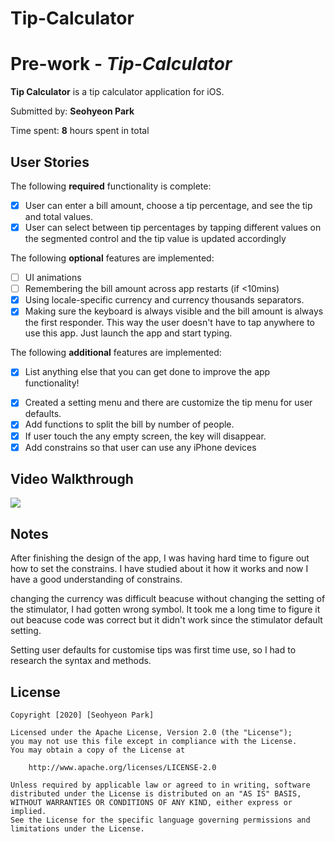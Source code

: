 # Tip-Calculator

# Pre-work - *Tip-Calculator*

**Tip Calculator** is a tip calculator application for iOS.

Submitted by: **Seohyeon Park**

Time spent: **8** hours spent in total

## User Stories

The following **required** functionality is complete:

* [x] User can enter a bill amount, choose a tip percentage, and see the tip and total values.
* [x] User can select between tip percentages by tapping different values on the segmented control and the tip value is updated accordingly

The following **optional** features are implemented:

* [ ] UI animations
* [ ] Remembering the bill amount across app restarts (if <10mins)
* [x] Using locale-specific currency and currency thousands separators.
* [x] Making sure the keyboard is always visible and the bill amount is always the first responder. This way the user doesn't have to tap anywhere to use this app. Just launch the app and start typing.

The following **additional** features are implemented:

- [x] List anything else that you can get done to improve the app functionality!

* [x] Created a setting menu and there are customize the tip menu for user defaults.
* [x] Add functions to split the bill by number of people.
* [x] If user touch the any empty screen, the key will disappear.
* [x] Add constrains so that user can use any iPhone devices

## Video Walkthrough

![](http://g.recordit.co/mTWCzhjA6p.gif)

## Notes

After finishing the design of the app, I was having hard time to figure out how to set the constrains. 
I have studied about it how it works and now I have a good understanding of constrains. 

changing the currency was difficult beacuse without changing the setting of the stimulator, I had gotten wrong symbol.
It took me a long time to figure it out beacuse code was correct but it didn't work since the stimulator default setting.

Setting user defaults for customise tips was first time use, so I had to research the syntax and methods.


## License

    Copyright [2020] [Seohyeon Park]

    Licensed under the Apache License, Version 2.0 (the "License");
    you may not use this file except in compliance with the License.
    You may obtain a copy of the License at

        http://www.apache.org/licenses/LICENSE-2.0

    Unless required by applicable law or agreed to in writing, software
    distributed under the License is distributed on an "AS IS" BASIS,
    WITHOUT WARRANTIES OR CONDITIONS OF ANY KIND, either express or implied.
    See the License for the specific language governing permissions and
    limitations under the License.
